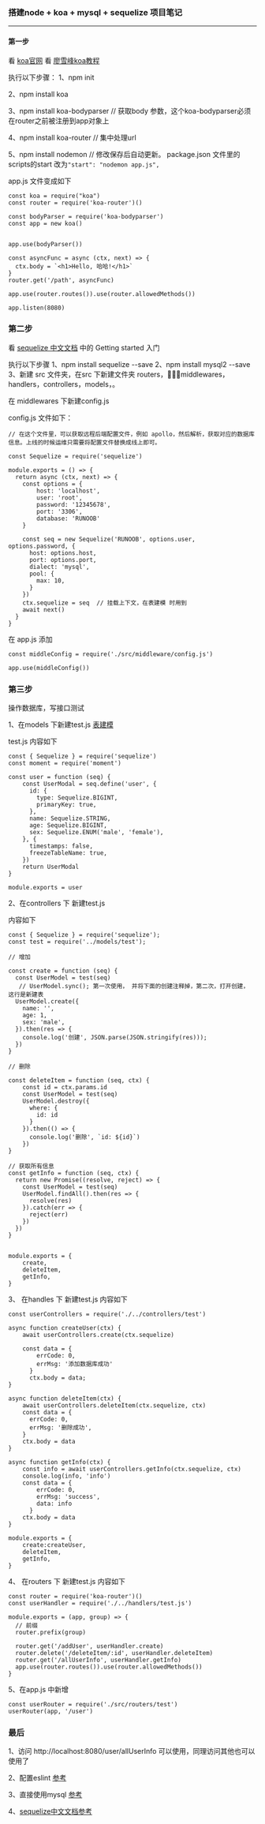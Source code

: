 ### 搭建node + koa + mysql + sequelize 项目笔记

----

#### 第一步

看 [koa官网](https://github.com/demopark/koa-docs-Zh-CN)
看 [廖雪峰koa教程](https://www.liaoxuefeng.com/wiki/1022910821149312/1099849448318080)

执行以下步骤：
1、npm init

2、npm install koa

3、npm install koa-bodyparser  // 获取body 参数，这个koa-bodyparser必须在router之前被注册到app对象上

4、npm install koa-router   // 集中处理url

5、npm install nodemon
// 修改保存后自动更新。 package.json  文件里的scripts的start 改为`"start": "nodemon app.js",`

app.js 文件变成如下
```
const koa = require("koa")
const router = require('koa-router')()

const bodyParser = require('koa-bodyparser')
const app = new koa()


app.use(bodyParser())

const asyncFunc = async (ctx, next) => {
  ctx.body = `<h1>Hello, 哈哈!</h1>`
}
router.get('/path', asyncFunc)

app.use(router.routes()).use(router.allowedMethods())

app.listen(8080)
```

### 第二步

看 [sequelize 中文文档](https://github.com/demopark/sequelize-docs-Zh-CN/tree/master) 中的 Getting started 入门

执行以下步骤
1、npm install sequelize --save
2、npm install mysql2 --save
3、新建 src 文件夹，在src 下新建文件夹 routers，middlewares，handlers，controllers，models，。

在 middlewares 下新建config.js

config.js 文件如下：

```
// 在这个文件里，可以获取远程后端配置文件，例如 apollo，然后解析，获取对应的数据库信息。上线的时候运维只需要将配置文件替换成线上即可。

const Sequelize = require('sequelize')

module.exports = () => {
  return async (ctx, next) => { 
    const options = {
        host: 'localhost',
        user: 'root',
        password: '12345678',
        port: '3306',
        database: 'RUNOOB'
    }

    const seq = new Sequelize('RUNOOB', options.user, options.password, {
      host: options.host,
      port: options.port,
      dialect: 'mysql',
      pool: {
        max: 10,
      }
    })
    ctx.sequelize = seq  // 挂载上下文，在表建模 时用到
    await next()
  }
}
```
在 app.js 添加
```
const middleConfig = require('./src/middleware/config.js')

app.use(middleConfig())
```

### 第三步
操作数据库，写接口测试

1、在models 下新建test.js
[表建模](https://github.com/demopark/sequelize-docs-Zh-CN/blob/master/getting-started.md)

test.js 内容如下
```
const { Sequelize } = require('sequelize')
const moment = require('moment')

const user = function (seq) {
    const UserModal = seq.define('user', {
      id: {
        type: Sequelize.BIGINT,
        primaryKey: true,
      },
      name: Sequelize.STRING,
      age: Sequelize.BIGINT,
      sex: Sequelize.ENUM('male', 'female'),
    }, {
      timestamps: false,
      freezeTableName: true,
    })
    return UserModal
}

module.exports = user
```

2、在controllers 下 新建test.js

内容如下

```
const { Sequelize } = require('sequelize');
const test = require('../models/test');

// 增加

const create = function (seq) {
  const UserModel = test(seq)
   // UserModel.sync(); 第一次使用， 并将下面的创建注释掉，第二次，打开创建， 这行是新建表
  UserModel.create({
    name: '',
    age: 1,
    sex: 'male',
  }).then(res => {
    console.log('创建', JSON.parse(JSON.stringify(res)));
  })
}

// 删除

const deleteItem = function (seq, ctx) {
    const id = ctx.params.id
    const UserModel = test(seq)
    UserModel.destroy({
      where: {
        id: id
      }
    }).then(() => {
      console.log('删除', `id: ${id}`)
    })
}

// 获取所有信息
const getInfo = function (seq, ctx) {
  return new Promise((resolve, reject) => {
    const UserModel = test(seq)
    UserModel.findAll().then(res => {
      resolve(res)
    }).catch(err => {
      reject(err)
    })
  })
}


module.exports = {
    create,
    deleteItem,
    getInfo,
}
```

3、 在handles 下 新建test.js
内容如下
```
const userControllers = require('./../controllers/test')

async function createUser(ctx) {
    await userControllers.create(ctx.sequelize)

    const data = {
        errCode: 0,
        errMsg: '添加数据库成功'
      }
      ctx.body = data;
}

async function deleteItem(ctx) {
    await userControllers.deleteItem(ctx.sequelize, ctx)
    const data = {
      errCode: 0,
      errMsg: '删除成功',
    }
    ctx.body = data
}

async function getInfo(ctx) {
    const info = await userControllers.getInfo(ctx.sequelize, ctx)
    console.log(info, 'info')
    const data = {
        errCode: 0,
        errMsg: 'success',
        data: info
      }
    ctx.body = data
}

module.exports = {
    create:createUser,
    deleteItem,
    getInfo,
}
```
4、 在routers 下 新建test.js 
内容如下
```
const router = require('koa-router')()
const userHandler = require('./../handlers/test.js')

module.exports = (app, group) => {
  // 前缀
  router.prefix(group)
  
  router.get('/addUser', userHandler.create)
  router.delete('/deleteItem/:id', userHandler.deleteItem)
  router.get('/allUserInfo', userHandler.getInfo)
  app.use(router.routes()).use(router.allowedMethods())
}
```
5、在app.js 中新增

```
const userRouter = require('./src/routers/test')
userRouter(app, '/user')
```

### 最后

1、访问 http://localhost:8080/user/allUserInfo  可以使用，同理访问其他也可以使用了

2、配置eslint [参考](https://www.yuque.com/frank-mutde/oo8xng/tfglsf)

3、直接使用mysql [参考](https://sequelize.org/master/class/lib/sequelize.js~Sequelize.html#instance-method-define)

4、[sequelize中文文档参考](https://github.com/demopark/sequelize-docs-Zh-CN/tree/master)

